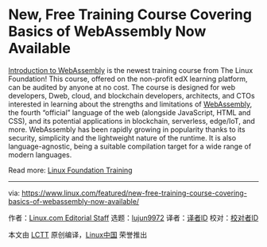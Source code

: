 [#]: collector: (lujun9972)
[#]: translator: ( )
[#]: reviewer: ( )
[#]: publisher: ( )
[#]: url: ( )
[#]: subject: (New, Free Training Course Covering Basics of WebAssembly Now Available)
[#]: via: (https://www.linux.com/featured/new-free-training-course-covering-basics-of-webassembly-now-available/)
[#]: author: (Linux.com Editorial Staff https://www.linux.com/author/linuxdotcom/)

New, Free Training Course Covering Basics of WebAssembly Now Available
======

[Introduction to WebAssembly][1] is the newest training course from The Linux Foundation! This course, offered on the non-profit edX learning platform, can be audited by anyone at no cost. The course is designed for web developers, Dweb, cloud, and blockchain developers, architects, and CTOs interested in learning about the strengths and limitations of [WebAssembly][2], the fourth “official” language of the web (alongside JavaScript, HTML and CSS), and its potential applications in blockchain, serverless, edge/IoT, and more. WebAssembly has been rapidly growing in popularity thanks to its security, simplicity and the lightweight nature of the runtime. It is also language-agnostic, being a suitable compilation target for a wide range of modern languages.

Read more: [Linux Foundation Training][3]

--------------------------------------------------------------------------------

via: https://www.linux.com/featured/new-free-training-course-covering-basics-of-webassembly-now-available/

作者：[Linux.com Editorial Staff][a]
选题：[lujun9972][b]
译者：[译者ID](https://github.com/译者ID)
校对：[校对者ID](https://github.com/校对者ID)

本文由 [LCTT](https://github.com/LCTT/TranslateProject) 原创编译，[Linux中国](https://linux.cn/) 荣誉推出

[a]: https://www.linux.com/author/linuxdotcom/
[b]: https://github.com/lujun9972
[1]: https://www.edx.org/course/introduction-to-webassembly-runtime
[2]: https://webassembly.org/
[3]: https://training.linuxfoundation.org/announcements/new-free-training-course-covering-basics-of-the-webassembly-now-available/?utm_source=linuxcom&utm_medium=blog&utm_campaign=webassembly
